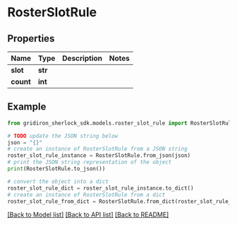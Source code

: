 # RosterSlotRule


## Properties

Name | Type | Description | Notes
------------ | ------------- | ------------- | -------------
**slot** | **str** |  | 
**count** | **int** |  | 

## Example

```python
from gridiron_sherlock_sdk.models.roster_slot_rule import RosterSlotRule

# TODO update the JSON string below
json = "{}"
# create an instance of RosterSlotRule from a JSON string
roster_slot_rule_instance = RosterSlotRule.from_json(json)
# print the JSON string representation of the object
print(RosterSlotRule.to_json())

# convert the object into a dict
roster_slot_rule_dict = roster_slot_rule_instance.to_dict()
# create an instance of RosterSlotRule from a dict
roster_slot_rule_from_dict = RosterSlotRule.from_dict(roster_slot_rule_dict)
```
[[Back to Model list]](../README.md#documentation-for-models) [[Back to API list]](../README.md#documentation-for-api-endpoints) [[Back to README]](../README.md)


